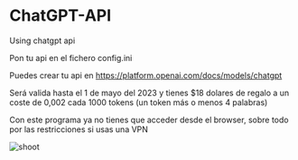 # ChatGPT-API
Using chatgpt api

Pon tu api en el fichero config.ini

Puedes crear tu api en https://platform.openai.com/docs/models/chatgpt

Será valida hasta el 1 de mayo del 2023 y tienes $18 dolares de regalo
a un coste de 0,002 cada 1000 tokens (un token más o menos 4 palabras)

Con este programa ya no tienes que acceder desde el browser, sobre todo por las restricciones si usas una VPN

![shoot](https://user-images.githubusercontent.com/2462238/232332722-abd83771-5bbd-4ca8-8939-847877586f1e.jpg)
